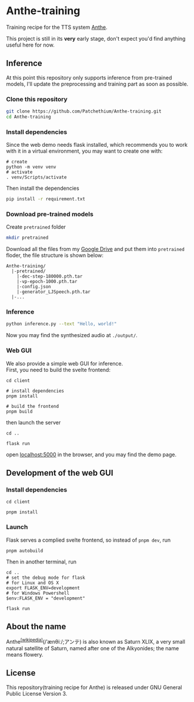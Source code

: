 # Anthe-training

Training recipe for the TTS system [Anthe](https://github.com/Patchethium/Anthe).

This project is still in its **very** early stage, don't expect you'd find anything useful here for now.

## Inference

At this point this repository only supports inference from pre-trained models, I'll update the preprocessing and training part as soon as possible.

### Clone this repository

```bash
git clone https://github.com/Patchethium/Anthe-training.git
cd Anthe-training
```

### Install dependencies

Since the web demo needs flask installed, which recommends you to work with it in a virtual environment, you may want to create one with:   

```shell
# create
python -m venv venv
# activate
. venv/Scripts/activate
```
Then install the dependencies  

```bash
pip install -r requirement.txt
```

### Download pre-trained models

Create `pretrained` folder  
```bash
mkdir pretrained
```
Download all the files from my [Google Drive](https://drive.google.com/drive/folders/1cpSD60lO3DCzcrdoVwF6zBEmV6DdQwIP?usp=sharing) and put them into `pretrained` floder, the file structure is shown below:
```
Anthe-training/
  |-pretrained/
    |-dec-step-180000.pth.tar
    |-vp-epoch-1000.pth.tar
    |-config.json
    |-generator_LJSpeech.pth.tar
  |-...
```
### Inference

```bash
python inference.py --text "Hello, world!"
```

Now you may find the synthesized audio at `./output/`.

### Web GUI

We also provide a simple web GUI for inference.  
First, you need to build the svelte frontend:

```shell
cd client

# install dependencies
pnpm install

# build the frontend
pnpm build
```
then launch the server
```shell
cd ..

flask run
```

open [localhost:5000](http://localhost:5000) in the browser, and you may find the demo page.

## Development of the web GUI

### Install dependencies
```shell
cd client

pnpm install
```
### Launch

Flask serves a complied svelte frontend, so instead of `pnpm dev`, run

```shell
pnpm autobuild
```
Then in another terminal, run
```shell
cd ..
# set the debug mode for flask
# for Linux and OS X
export FLASK_ENV=development
# for Windows Powershell
$env:FLASK_ENV = "development"

flask run
```

## About the name

Anthe<sup>[\[wikipedia\]](https://en.wikipedia.org/wiki/Anthe_(moon))</sup>(/ˈænθiː/;アンテ) is also known as Saturn XLIX, a very small natural satellite of Saturn, named after one of the Alkyonides; the name means flowery.

## License

This repository(training recipe for Anthe) is released under GNU General Public License Version 3.